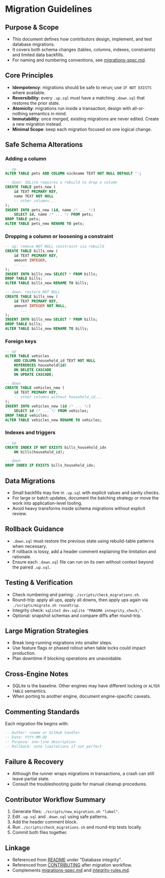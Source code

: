 # Migration Guidelines

## Purpose & Scope
- This document defines how contributors design, implement, and test database migrations.
- It covers both schema changes (tables, columns, indexes, constraints) and limited data backfills.
- For naming and numbering conventions, see [migrations-spec.md](migrations-spec.md).

## Core Principles
- **Idempotency**: migrations should be safe to rerun; use `IF NOT EXISTS` where available.
- **Reversibility**: every `.up.sql` must have a matching `.down.sql` that restores the prior state.
- **Atomicity**: migrations run inside a transaction; design with all-or-nothing semantics in mind.
- **Immutability**: once merged, existing migrations are never edited. Create a new migration instead.
- **Minimal Scope**: keep each migration focused on one logical change.

## Safe Schema Alterations
### Adding a column
```sql
-- up
ALTER TABLE pets ADD COLUMN nickname TEXT NOT NULL DEFAULT '';

-- down: SQLite requires a rebuild to drop a column
CREATE TABLE pets_new (
    id TEXT PRIMARY KEY,
    name TEXT NOT NULL
    -- other columns...
);
INSERT INTO pets_new (id, name /* ... */)
    SELECT id, name /* ... */ FROM pets;
DROP TABLE pets;
ALTER TABLE pets_new RENAME TO pets;
```

### Dropping a column or loosening a constraint
```sql
-- up: remove NOT NULL constraint via rebuild
CREATE TABLE bills_new (
    id TEXT PRIMARY KEY,
    amount INTEGER,
    -- ...
);
INSERT INTO bills_new SELECT * FROM bills;
DROP TABLE bills;
ALTER TABLE bills_new RENAME TO bills;

-- down: restore NOT NULL
CREATE TABLE bills_new (
    id TEXT PRIMARY KEY,
    amount INTEGER NOT NULL,
    -- ...
);
INSERT INTO bills_new SELECT * FROM bills;
DROP TABLE bills;
ALTER TABLE bills_new RENAME TO bills;
```

### Foreign keys
```sql
-- up
ALTER TABLE vehicles
    ADD COLUMN household_id TEXT NOT NULL
    REFERENCES household(id)
    ON DELETE CASCADE
    ON UPDATE CASCADE;

-- down
CREATE TABLE vehicles_new (
    id TEXT PRIMARY KEY,
    -- other columns without household_id...
);
INSERT INTO vehicles_new (id /* ... */)
    SELECT id /* ... */ FROM vehicles;
DROP TABLE vehicles;
ALTER TABLE vehicles_new RENAME TO vehicles;
```

### Indexes and triggers
```sql
-- up
CREATE INDEX IF NOT EXISTS bills_household_idx
    ON bills(household_id);

-- down
DROP INDEX IF EXISTS bills_household_idx;
```

## Data Migrations
- Small backfills may live in `.up.sql` with explicit values and sanity checks.
- For large or batch updates, document the batching strategy or move the work into application-level tooling.
- Avoid heavy transforms inside schema migrations without explicit review.

## Rollback Guidance
- `.down.sql` must restore the previous state using rebuild-table patterns when necessary.
- If rollback is lossy, add a header comment explaining the limitation and rationale.
- Ensure each `.down.sql` file can run on its own without context beyond the paired `.up.sql`.

## Testing & Verification
- Check numbering and pairing: `./scripts/check_migrations.sh`.
- Round-trip: apply all ups, apply all downs, then apply ups again via `./scripts/migrate.sh roundtrip`.
- Integrity check: `sqlite3 dev.sqlite "PRAGMA integrity_check;"`.
- Optional: snapshot schemas and compare diffs after round-trip.

## Large Migration Strategies
- Break long-running migrations into smaller steps.
- Use feature flags or phased rollout when table locks could impact production.
- Plan downtime if blocking operations are unavoidable.

## Cross-Engine Notes
- SQLite is the baseline. Other engines may have different locking or `ALTER TABLE` semantics.
- When porting to another engine, document engine-specific caveats.

## Commenting Standards
Each migration file begins with:
```sql
-- Author: <name or GitHub handle>
-- Date: YYYY-MM-DD
-- Purpose: one-line description
-- Rollback: note limitations if not perfect
```

## Failure & Recovery
- Although the runner wraps migrations in transactions, a crash can still leave partial state.
- Consult the troubleshooting guide for manual cleanup procedures.

## Contributor Workflow Summary
1. Generate files: `./scripts/new_migration.sh "label"`.
2. Edit `.up.sql` and `.down.sql` using safe patterns.
3. Add the header comment block.
4. Run `./scripts/check_migrations.sh` and round-trip tests locally.
5. Commit both files together.

## Linkage
- Referenced from [README](../README.md) under "Database integrity".
- Referenced from [CONTRIBUTING](../CONTRIBUTING.md) after migration workflow.
- Complements [migrations-spec.md](migrations-spec.md) and [integrity-rules.md](integrity-rules.md).
